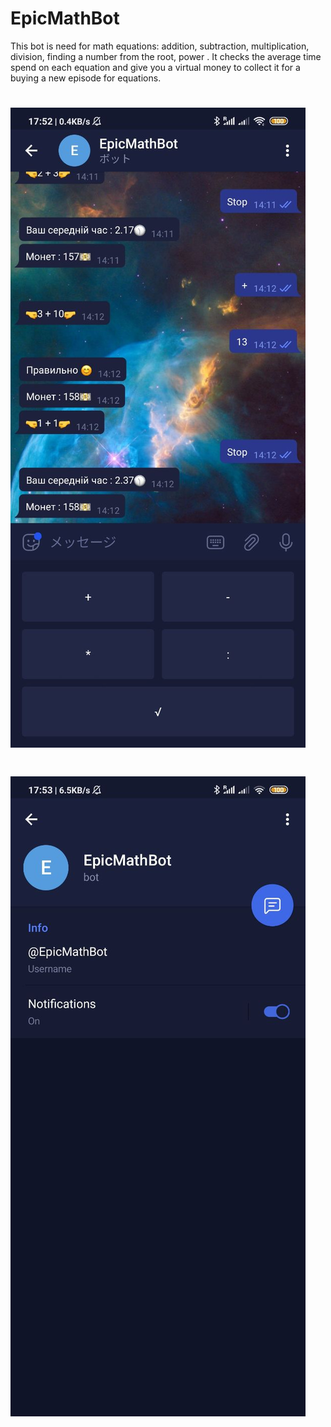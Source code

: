 # EpicMathBot
This bot is need for math equations: addition, subtraction, multiplication, division, finding a number from the root, power . It checks the average time spend on each equation and give you a virtual money to collect it for a buying a new episode for equations. 
# ![alt text](https://github.com/PanVova/EpicMathBot/blob/master/1.jpg)
# ![alt text](https://github.com/PanVova/EpicMathBot/blob/master/2.jpg)

